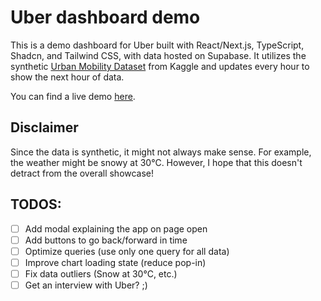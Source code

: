 # Uber dashboard demo

This is a demo dashboard for Uber built with React/Next.js, TypeScript, Shadcn, and Tailwind CSS, with data hosted on Supabase.
It utilizes the synthetic [Urban Mobility Dataset](https://www.kaggle.com/datasets/arnavsmayan/urban-mobility-dataset) from Kaggle and updates every hour to show the next hour of data.

You can find a live demo [here](https://uber-demo.quan.codes/).

## Disclaimer

Since the data is synthetic, it might not always make sense. For example, the weather might be snowy at 30°C.
However, I hope that this doesn't detract from the overall showcase!

## TODOS:

- [ ] Add modal explaining the app on page open
- [ ] Add buttons to go back/forward in time
- [ ] Optimize queries (use only one query for all data)
- [ ] Improve chart loading state (reduce pop-in)
- [ ] Fix data outliers (Snow at 30°C, etc.)
- [ ] Get an interview with Uber? ;)
